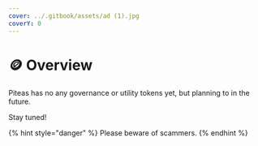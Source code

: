 ```yaml
---
cover: ../.gitbook/assets/ad (1).jpg
coverY: 0
---
```


# 🪙 Overview

Piteas has no any governance or utility tokens yet, but planning to in the future.

Stay tuned!

{% hint style="danger" %}
Please beware of scammers.
{% endhint %}
